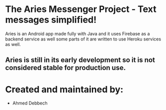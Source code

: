 # The Aries Messenger Project - Text messages simplified!

Aries is an Android app made fully with Java and it uses Firebase as a backend service as well some parts of it are written to use Heroku services as well.

## Aries is still in its early development so it is not considered stable for production use.

# Created and maintained by:
* Ahmed Debbech
